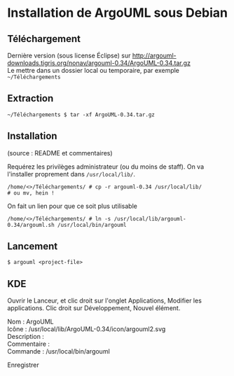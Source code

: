 Installation de ArgoUML sous Debian
===================================

Téléchargement
--------------

Dernière version (sous license Éclipse) sur http://argouml-downloads.tigris.org/nonav/argouml-0.34/ArgoUML-0.34.tar.gz  
Le mettre dans un dossier local ou temporaire, par exemple `~/Téléchargements`

Extraction
----------

    ~/Téléchargements $ tar -xf ArgoUML-0.34.tar.gz

Installation
------------

(source : README et commentaires)

Requérez les privilèges administrateur (ou du moins de staff). On va l'installer proprement dans `/usr/local/lib/`.

    /home/<>/Téléchargements/ # cp -r argouml-0.34 /usr/local/lib/           # ou mv, hein !

On fait un lien pour que ce soit plus utilisable

    /home/<>/Téléchargements/ # ln -s /usr/local/lib/argouml-0.34/argouml.sh /usr/local/bin/argouml

Lancement
---------

    $ argouml <project-file>

KDE
---

Ouvrir le Lanceur, et clic droit sur l'onglet Applications, Modifier les applications.
Clic droit sur Développement, Nouvel élément.

Nom :         ArgoUML  
Icône :		  /usr/local/lib/ArgoUML-0.34/icon/argouml2.svg  
Description :   
Commentaire :   
Commande :	  /usr/local/bin/argouml  

Enregistrer
